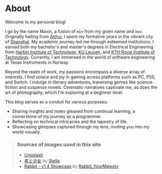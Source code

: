 # About

Welcome to my personal blog!

I go by the name Maxin, a fusion of `min` from my given name and `max`. Originally hailing from [Anhui](https://en.wikipedia.org/wiki/Anhui), I spent my formative years in the vibrant city of [Shanghai](https://en.wikipedia.org/wiki/Shanghai). My academic journey led me through esteemed institutions; I earned both my bachelor's and master's degrees in Electrical Engineering from [Harbin Institute of Technology](https://en.wikipedia.org/wiki/Harbin_Institute_of_Technology), [KU Leuven](https://en.wikipedia.org/wiki/KU_Leuven), and [KTH Royal Institute of Technology](https://en.wikipedia.org/wiki/KTH_Royal_Institute_of_Technology). Currently, I am immersed in the world of software engineering at Texas Instruments in Norway.

Beyond the realm of work, my passions encompass a diverse array of interests. I find solace and joy in gaming across platforms such as PC, PS5, and Switch. I indulge in literary adventures, traversing genres like science fiction and suspense novels. Cinematic narratives captivate me, as does the art of photography, which I'm exploring at a beginner level.

This blog serves as a conduit for various purposes:

- Sharing insights and notes gleaned from continual learning, a cornerstone of my journey as a programmer.
- Reflecting on technical intricacies and the tapestry of life.
- Showcasing glimpses captured through my lens, inviting you into my world visually.


> ### Sources of images used in this site
> - [Unsplash](https://unsplash.com/)
> - [星と少女](https://www.pixiv.net/artworks/108916539) by [Stella](https://www.pixiv.net/users/93273965)
> - [Rabbit - v1.4 Showcase](https://civitai.com/posts/586908) by [Rabbit_YourMajesty](https://civitai.com/user/Rabbit_YourMajesty)